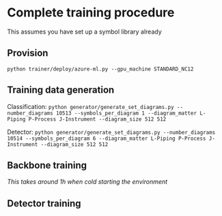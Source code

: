 # Complete training procedure

This assumes you have set up a symbol library already

## Provision
`python trainer/deploy/azure-ml.py --gpu_machine STANDARD_NC12`

## Training data generation

Classification:
`python generator/generate_set_diagrams.py --number_diagrams 10513
--symbols_per_diagram 1
--diagram_matter L-Piping P-Process J-Instrument
--diagram_size 512 512`

Detector:
`python generator/generate_set_diagrams.py --number_diagrams 10514
--symbols_per_diagram 6
--diagram_matter L-Piping P-Process J-Instrument
--diagram_size 512 512`

## Backbone training
*This takes around 1h when cold starting the environment*


## Detector training
